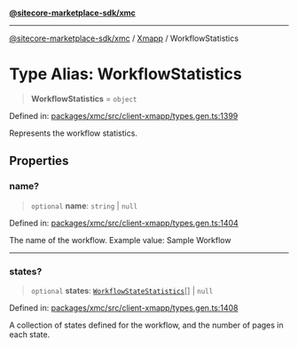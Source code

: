 [**@sitecore-marketplace-sdk/xmc**](../../../../README.md)

***

[@sitecore-marketplace-sdk/xmc](../../../../README.md) / [Xmapp](../README.md) / WorkflowStatistics

# Type Alias: WorkflowStatistics

> **WorkflowStatistics** = `object`

Defined in: [packages/xmc/src/client-xmapp/types.gen.ts:1399](https://github.com/Sitecore/marketplace-sdk/blob/main/packages/xmc/src/client-xmapp/types.gen.ts#L1399)

Represents the workflow statistics.

## Properties

### name?

> `optional` **name**: `string` \| `null`

Defined in: [packages/xmc/src/client-xmapp/types.gen.ts:1404](https://github.com/Sitecore/marketplace-sdk/blob/main/packages/xmc/src/client-xmapp/types.gen.ts#L1404)

The name of the workflow.
Example value: Sample Workflow

***

### states?

> `optional` **states**: [`WorkflowStateStatistics`](WorkflowStateStatistics.md)[] \| `null`

Defined in: [packages/xmc/src/client-xmapp/types.gen.ts:1408](https://github.com/Sitecore/marketplace-sdk/blob/main/packages/xmc/src/client-xmapp/types.gen.ts#L1408)

A collection of states defined for the workflow, and the number of pages in each state.
